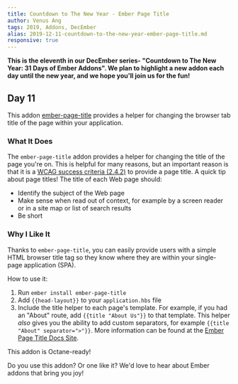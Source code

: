 ```yaml
---
title: Countdown to The New Year - Ember Page Title
author: Venus Ang
tags: 2019, Addons, DecEmber
alias: 2019-12-11-countdown-to-the-new-year-ember-page-title.md
responsive: true
---
```


**This is the eleventh in our DecEmber series- "Countdown to The New Year: 31 Days of Ember Addons". We plan to highlight a new addon each day until the new year, and we hope you'll join us for the fun!**

## Day 11

This addon [ember-page-title](https://emberobserver.com/addons/ember-page-title) provides a helper for changing the browser tab title of the page within your application.

### What It Does

The `ember-page-title` addon provides a helper for changing the title of the page you're on. This is helpful for many reasons, but an important reason is that it is a [WCAG success criteria (2.4.2)](https://www.w3.org/WAI/WCAG21/Understanding/page-titled) to provide a page title.
A quick tip about page titles! The title of each Web page should:

- Identify the subject of the Web page
- Make sense when read out of context, for example by a screen reader or in a site map or list of search results
- Be short

### Why I Like It

Thanks to `ember-page-title`, you can easily provide users with a simple HTML browser title tag so they know where they are within your single-page application (SPA).

How to use it:

1. Run `ember install ember-page-title`
2. Add `{{head-layout}}` to your `application.hbs` file
3. Include the title helper to each page's template. For example, if you had an "About" route, add `{{title "About Us"}}` to that template. This helper _also_ gives you the ability to add custom separators, for example `{{title "About" separator=">"}}`.
   More information can be found at the [Ember Page Title Docs Site](https://adopted-ember-addons.github.io/ember-page-title/).

This addon is Octane-ready!

Do you use this addon? Or one like it? We'd love to hear about Ember addons that bring you joy!
